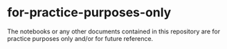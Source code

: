 # for-practice-purposes-only
The notebooks or any other documents contained in this repository are for practice purposes only and/or for future reference.
